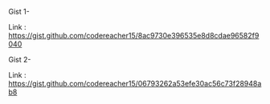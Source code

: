 Gist 1-

Link : https://gist.github.com/codereacher15/8ac9730e396535e8d8cdae96582f9040

Gist 2-

Link : https://gist.github.com/codereacher15/06793262a53efe30ac56c73f28948ab8 
